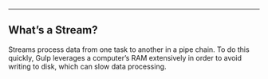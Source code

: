 
---

## What’s a Stream?

Streams process data from one task to another in a pipe chain. To do this quickly, Gulp leverages a computer’s RAM extensively in order to avoid writing to disk, which can slow data processing.
